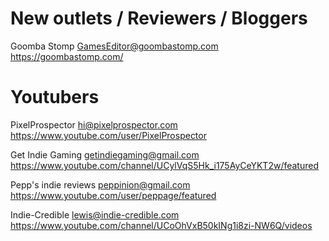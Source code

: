 # New outlets / Reviewers / Bloggers

Goomba Stomp
GamesEditor@goombastomp.com
https://goombastomp.com/

# Youtubers

PixelProspector
hi@pixelprospector.com
https://www.youtube.com/user/PixelProspector

Get Indie Gaming
getindiegaming@gmail.com 
https://www.youtube.com/channel/UCylVqS5Hk_i175AyCeYKT2w/featured

Pepp's indie reviews
peppinion@gmail.com
https://www.youtube.com/user/peppage/featured

Indie-Credible
lewis@indie-credible.com
https://www.youtube.com/channel/UCoOhVxB50kINg1i8zi-NW6Q/videos
